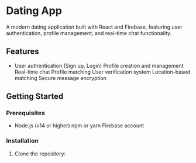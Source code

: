 # Dating App
A modern dating application built with React and Firebase, featuring user authentication, profile management, and real-time chat functionality.
## Features
- User authentication (Sign up, Login)
 Profile creation and management
 Real-time chat
 Profile matching
 User verification system
 Location-based matching
 Secure message encryption
## Getting Started
### Prerequisites
- Node.js (v14 or higher)
 npm or yarn
 Firebase account
### Installation
1. Clone the repository: